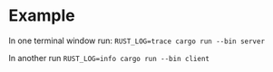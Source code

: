 # Example
In one terminal window run:
`RUST_LOG=trace cargo run --bin server`

In another run
`RUST_LOG=info cargo run --bin client`